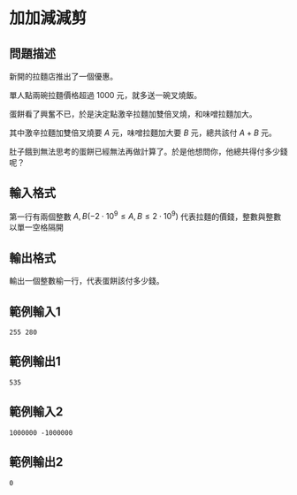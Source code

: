 # 加加減減剪
## 問題描述

新開的拉麵店推出了一個優惠。

單人點兩碗拉麵價格超過 $1000$ 元，就多送一碗叉燒飯。

蛋餅看了興奮不已，於是決定點激辛拉麵加雙倍叉燒，和味噌拉麵加大。

其中激辛拉麵加雙倍叉燒要 $A$ 元，味噌拉麵加大要 $B$ 元，總共該付 $A + B$ 元。

肚子餓到無法思考的蛋餅已經無法再做計算了。於是他想問你，他總共得付多少錢呢？

## 輸入格式

第一行有兩個整數 $A, B(-2 \cdot 10^9 \leq A, B \leq 2 \cdot 10^9)$ 代表拉麵的價錢，整數與整數以單一空格隔開

## 輸出格式

輸出一個整數榆一行，代表蛋餅該付多少錢。

## 範例輸入1

``` 
255 280
```
## 範例輸出1
```
535
```
## 範例輸入2

``` 
1000000 -1000000
```
## 範例輸出2
```
0
```
